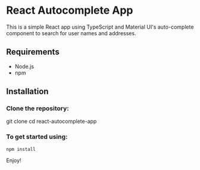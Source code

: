 # React Autocomplete App

This is a simple React app using TypeScript and Material UI's auto-complete component to search for user names and addresses.

## Requirements
- Node.js
- npm

## Installation

### Clone the repository:
   git clone <repository-url>
   cd react-autocomplete-app
### To get started using:
    npm install

Enjoy!